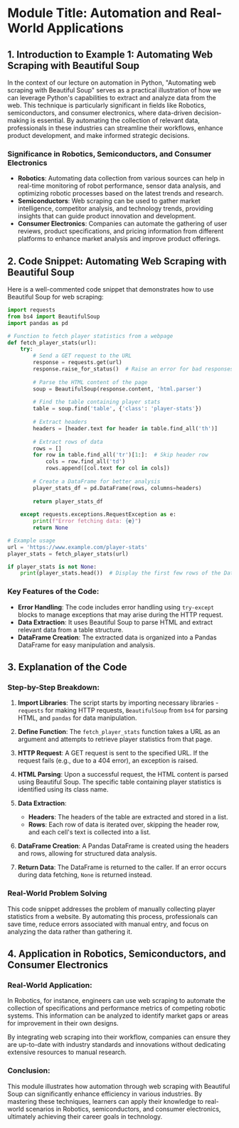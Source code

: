 # Module Title: Automation and Real-World Applications

## 1. Introduction to Example 1: Automating Web Scraping with Beautiful Soup

In the context of our lecture on automation in Python, "Automating web scraping with Beautiful Soup" serves as a practical illustration of how we can leverage Python's capabilities to extract and analyze data from the web. This technique is particularly significant in fields like Robotics, semiconductors, and consumer electronics, where data-driven decision-making is essential. By automating the collection of relevant data, professionals in these industries can streamline their workflows, enhance product development, and make informed strategic decisions.

### Significance in Robotics, Semiconductors, and Consumer Electronics
- **Robotics**: Automating data collection from various sources can help in real-time monitoring of robot performance, sensor data analysis, and optimizing robotic processes based on the latest trends and research.
- **Semiconductors**: Web scraping can be used to gather market intelligence, competitor analysis, and technology trends, providing insights that can guide product innovation and development.
- **Consumer Electronics**: Companies can automate the gathering of user reviews, product specifications, and pricing information from different platforms to enhance market analysis and improve product offerings.

## 2. Code Snippet: Automating Web Scraping with Beautiful Soup

Here is a well-commented code snippet that demonstrates how to use Beautiful Soup for web scraping:

```python
import requests
from bs4 import BeautifulSoup
import pandas as pd

# Function to fetch player statistics from a webpage
def fetch_player_stats(url):
    try:
        # Send a GET request to the URL
        response = requests.get(url)
        response.raise_for_status()  # Raise an error for bad responses
        
        # Parse the HTML content of the page
        soup = BeautifulSoup(response.content, 'html.parser')
        
        # Find the table containing player stats
        table = soup.find('table', {'class': 'player-stats'})
        
        # Extract headers
        headers = [header.text for header in table.find_all('th')]
        
        # Extract rows of data
        rows = []
        for row in table.find_all('tr')[1:]:  # Skip header row
            cols = row.find_all('td')
            rows.append([col.text for col in cols])
        
        # Create a DataFrame for better analysis
        player_stats_df = pd.DataFrame(rows, columns=headers)
        
        return player_stats_df
    
    except requests.exceptions.RequestException as e:
        print(f"Error fetching data: {e}")
        return None

# Example usage
url = 'https://www.example.com/player-stats'
player_stats = fetch_player_stats(url)

if player_stats is not None:
    print(player_stats.head())  # Display the first few rows of the DataFrame
```

### Key Features of the Code:
- **Error Handling**: The code includes error handling using `try-except` blocks to manage exceptions that may arise during the HTTP request.
- **Data Extraction**: It uses Beautiful Soup to parse HTML and extract relevant data from a table structure.
- **DataFrame Creation**: The extracted data is organized into a Pandas DataFrame for easy manipulation and analysis.

## 3. Explanation of the Code

### Step-by-Step Breakdown:
1. **Import Libraries**: The script starts by importing necessary libraries - `requests` for making HTTP requests, `BeautifulSoup` from `bs4` for parsing HTML, and `pandas` for data manipulation.
   
2. **Define Function**: The `fetch_player_stats` function takes a URL as an argument and attempts to retrieve player statistics from that page.

3. **HTTP Request**: A GET request is sent to the specified URL. If the request fails (e.g., due to a 404 error), an exception is raised.

4. **HTML Parsing**: Upon a successful request, the HTML content is parsed using Beautiful Soup. The specific table containing player statistics is identified using its class name.

5. **Data Extraction**:
   - **Headers**: The headers of the table are extracted and stored in a list.
   - **Rows**: Each row of data is iterated over, skipping the header row, and each cell's text is collected into a list.

6. **DataFrame Creation**: A Pandas DataFrame is created using the headers and rows, allowing for structured data analysis.

7. **Return Data**: The DataFrame is returned to the caller. If an error occurs during data fetching, `None` is returned instead.

### Real-World Problem Solving
This code snippet addresses the problem of manually collecting player statistics from a website. By automating this process, professionals can save time, reduce errors associated with manual entry, and focus on analyzing the data rather than gathering it.

## 4. Application in Robotics, Semiconductors, and Consumer Electronics

### Real-World Application:
In Robotics, for instance, engineers can use web scraping to automate the collection of specifications and performance metrics of competing robotic systems. This information can be analyzed to identify market gaps or areas for improvement in their own designs. 

By integrating web scraping into their workflow, companies can ensure they are up-to-date with industry standards and innovations without dedicating extensive resources to manual research.

### Conclusion:
This module illustrates how automation through web scraping with Beautiful Soup can significantly enhance efficiency in various industries. By mastering these techniques, learners can apply their knowledge to real-world scenarios in Robotics, semiconductors, and consumer electronics, ultimately achieving their career goals in technology.